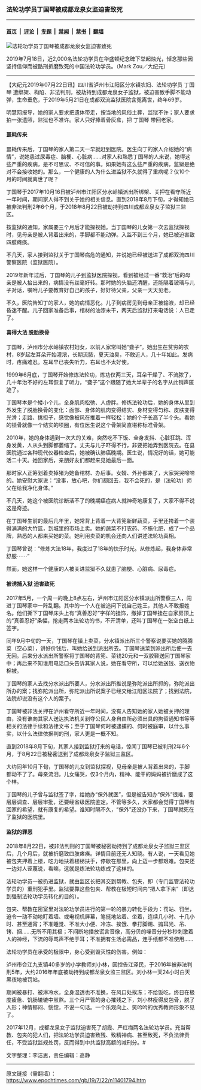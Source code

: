 ### 法轮功学员丁国琴被成都龙泉女监迫害致死

---

#### [首页](../../../..?n11401794) &nbsp;|&nbsp; [评论](../../../../../epoch-comment?n11401794) &nbsp;|&nbsp; [专题](../../../../../epoch-special?n11401794) &nbsp;|&nbsp; [禁闻](../../../../../epoch-news?n11401794) &nbsp;|&nbsp; [禁书](../../../../../books?n11401794) &nbsp;|&nbsp; [翻墙](https://github.com/gfw-breaker/nogfw/blob/master/README.md?n11401794)


<div><img alt="法轮功学员丁国琴被成都龙泉女监迫害致死" class="attachment-djy_600_400 size-djy_600_400 wp-post-image" src="https://i.epochtimes.com/assets/uploads/2019/07/1907182332162211-600x400-1.jpg"/>
<div class="caption">
 <p>
  2019年7月18日，近2,000名法轮功学员在华盛顿纪念碑下举起烛光，悼念那些因坚持信仰而被酷刑折磨致死的中国法轮功学员。（Mark Zou／大纪元）
 </p>
</div></div><hr/><div class="post_content" id="artbody" itemprop="articleBody">
 <!-- article content begin -->
 <p>
  【大纪元2019年07月22日讯】四川省泸州市江阳区分水镇农妇、法轮功学员
  <ok href="https://www.epochtimes.com/gb/tag/%E4%B8%81%E5%9B%BD%E7%90%B4.html">
   丁国琴
  </ok>
  遭绑架、构陷、非法判刑，被劫持到成都龙泉女子监狱，被迫害致手脚不能动弹，生命垂危，于2019年5月21日在成都双流监狱医院含冤离世，终年69岁。
 </p>
 <p>
  明慧网报导，她的家人要求把遗体带走，按当地的风俗土葬，监狱不许；家人要求拍一张遗照，监狱也不准许。家人只好捧着骨灰盒，把
  <ok href="https://www.epochtimes.com/gb/tag/%E4%B8%81%E5%9B%BD%E7%90%B4.html">
   丁国琴
  </ok>
  带回老家。
 </p>
 <h4>
  噩耗传来
 </h4>
 <p>
  噩耗传来后，丁国琴的家人第二天一早就赶到医院。医生向丁的家人介绍她的“病情”，说她患过尿毒症、脑梗、心脏病……对家人和熟悉丁国琴的人来说，她得这些严重的疾病，是不可思议、不可信的事。如果她有这么些严重的疾病，监狱是绝对不会接收她的。那么，一个健康的人为什么进监狱不久就得了重病呢？仅10个月的时间就离世了呢？
 </p>
 <p>
  丁国琴于2017年10月16日被泸州市江阳区分水岭镇派出所绑架、关押在看守所近一年时间，期间家人得不到关于她的相关信息。直到2018年8月下旬，才得知她已被非法判刑2年6个月，于2018年8月22日被劫持到四川成都龙泉女子监狱三监区。
 </p>
 <p>
  按监狱的通知，家属要三个月后才能探视她。当丁国琴的儿女第一次去监狱探视时，见母亲是被人背着出来的，手脚都不能动弹。入监不到三个月，她已被迫害致四肢瘫痪。
 </p>
 <p>
  不几天，家人接到监狱关于丁国琴病危的通知，并说她已经被送进了成都双流四川警察医院（监狱医院）。
 </p>
 <p>
  2019年新年过后，丁国琴的儿子到监狱医院探视，看到被经过一番“救治”后的母亲是被人抬出来的，病情没有丝毫好转。那时她的头脑还清醒，还能隔着玻璃与儿子对话，嘱咐儿子要教育好自己的孩子，好好待父亲，父亲一天天见老。
 </p>
 <p>
  不久，医院告知丁的家人，她的病情恶化。儿子到病房见到母亲正被输液，却已经昏迷不醒。儿子回家准备后事，棺材的油漆未干，两天后监狱打来电话说：人已走了。
 </p>
 <h4>
  喜得大法 脱胎换骨
 </h4>
 <p>
  丁国琴，泸州市分水岭镇农村妇女，以前人家常叫她“聋子”。她出生在贫穷的农村，8岁起左耳朵开始灌浓，长期流脓，夏天浊臭，不敢近人，几十年如此。发病时，疼痛难忍。左耳早已丧失听力，右耳也不太好使。
 </p>
 <p>
  1999年6月底，丁国琴开始修炼法轮功，炼功仅两三天，耳朵干燥了、不流脓了，几十年治不好的左耳恢复了听力，“聋子”这个跟随了她大半辈子的名字从此销声匿迹了。
 </p>
 <p>
  丁国琴本是个矮小个儿，全身肌肉松弛、人虚胖。修炼法轮功后，她的身体从里到外发生了脱胎换骨的变化：面部、身体的肌肉变得结实、身材变得匀称、皮肤变得光滑；走路、挑担子，感觉像被风在推着一样轻松；她的个子长高了半个头。看她的锁骨就像一个结实的项圈，有位医生说这个骨架简直堪称标准骨架。
 </p>
 <p>
  2010年，她的身体遇到一次大的关难，突然吃不下饭、全身发抖、心脏狂跳、浑身发黄，人从头到脚都萎缩了。丈夫与儿子吓得不行，非要把她弄到医院去。在县医院通过各种现代仪器检查后，她被确认肺癌晚期。医生说，情况好的话，她可能活二十天。她回家后，亲朋好友们都赶来见她最后一面。
 </p>
 <p>
  那时家人正筹划着卖掉猪为她备棺材、办后事。女婿、外孙都来了，大家哭哭啼啼的。她安慰大家说：“没事，放心吧，你们都回去，我不会死的，是（法轮功）师父在给我净化身体。”
 </p>
 <p>
  不几天，她这个被医院诊断活不了的晚期癌症病人就神奇地康复了，大家不得不说这是奇迹。
 </p>
 <p>
  在丁国琴生前的最后几年里，她常背上背着一大背篼新鲜蔬菜，手里还挎着一个装得满满的大竹篮，到城里的市场上卖。她的蔬菜不打农药、不施化肥，成了一个品牌，熟悉的人都来买她的菜。她利用卖菜的机会还向人们讲述法轮功真相。
 </p>
 <p>
  丁国琴曾说：“修炼大法18年，我度过了18年的快乐时光。从修炼起，我身体非常舒服⋯⋯”
 </p>
 <p>
  然而，她这样一个健康的人被关进监狱不久就患了脑梗、心脏病、尿毒症。
 </p>
 <h4>
  被诱捕入狱 迫害致死
 </h4>
 <p>
  2017年5月，一个周一的晚上8点左右，泸州市江阳区分水镇派出所警察三人，闯进丁国琴家中一阵乱翻。其中的一个人在被追问下说自己姓王，其他人不敢报姓名。他们撕下丁国琴床头上有“真善忍好”字样的挂饰，撤掉丁国琴挂在自家房顶上的“真善忍好”条幅，抢走两本法轮功的书，不开清单，还叫丁国琴在一张空白纸上签字。
 </p>
 <p>
  同年9月中旬的一天，丁国琴在镇上卖菜，分水镇派出所三个警察说要买她的腾腾菜（空心菜），讲好价钱后，叫她给送到派出所去。丁国琴送菜到派出所后便一去无回。后来分水派出所警察将丁国琴的背篼、菜钱20元和一双胶鞋送回丁国琴家中；再后来不知谁用电话口头告诉其家人说，她在看守所，可以给她送钱、送衣物棉被。
 </p>
 <p>
  丁国琴的家人去找分水派出所要人，分水派出所推说是弥陀派出所抓的，弥陀派出所办的案；找弥陀派出所，弥陀派出所说案子已经交给江阳区法院了；找到法院，法院却说没有这个人的案子。
 </p>
 <p>
  丁国琴被非法关押在泸州看守所近一年时间，没有人告知她的家人她被关押的理由，没有谁向其家人送达执法机关剥夺公民人身自由所必须出具的拘留通知书等等相关的法律手续和法律文书；至于丁国琴何时被逮捕的、何时被庭审，以什么事实，以什么法律依据判的刑，家人更是一概不知。
 </p>
 <p>
  直到2018年8月下旬，其家人接到监狱打来的电话，惊闻丁国琴已被判刑2年6个月，于8月22日被秘密送到了成都龙泉女子监狱三监区。
 </p>
 <p>
  大约同年10月下旬，丁国琴的儿女到监狱探视，见母亲是被人背着出来的，手脚都动不了了。母亲流泪，儿女痛哭，仅3个月内，精神、能干的妈妈被折磨成了这个样。
 </p>
 <p>
  丁国琴的儿子曾与监狱签了字，给她办“保外就医”，但是被告知办“保外”很难，要层层调查、层层审批，还要经省级医院鉴定。不管等多久，大家都会觉得丁国琴有回家的希望，就有康复的希望。谁知时隔不久，“保外”还没办下来，丁国琴就死在了监狱的医院里。
 </p>
 <h4>
  <b>
   监狱的罪恶
  </b>
 </h4>
 <p>
  2018年8月22日，被非法判刑的丁国琴被秘密劫持到了成都龙泉女子监狱三监区后，几个月后，就被折磨致四肢瘫痪。详情目前还无人知晓。有人说，一天看见她被包夹押着上楼，吃力地扶着楼梯扶手，停歇在那里，向上迈一步都艰难。包夹还一边对人诬蔑说，看嘛，这就是炼法轮功炼成了这样的。
 </p>
 <p>
  法轮功学员一被扔进监狱，就由监区长把其交到帮教、包夹，即（专门监管法轮功学员的）重刑犯手里。监狱要靠这些包夹、帮教在极短时间内“把人拿下来”（即达到强制法轮功学员转化的目的）。
 </p>
 <p>
  包夹、帮教在密室里对法轮功学员进行的第一轮的暴力转化手段为：罚站、罚坐，迫令一动不动地盯着墙、或电视机屏幕，笔挺地站着、坐着，连续几小时、十几小时、甚至通宵；不准睡觉、不准大小便、冷冻、挨饿、拳打脚踢、搧耳光、吊、铐、捆……无所不用其极；不间断地播放谎言音像，高分贝的噪音分分秒秒刺激着人的神经，下流的辱骂声不绝于耳；不准拥有生活必需品，连手纸都不准使用……
 </p>
 <p>
  法轮功学员在承受的极限中，身心受到毁灭性的伤害。例如：
 </p>
 <p>
  泸州市合江九支镇40多岁的小学教师刘小林，因控告江泽民，于2016年被非法判刑5年，大约2016年年底被劫持到成都龙泉女监三监区。刘小林一天24小时白天黑夜地被罚站。
 </p>
 <p>
  期间被暴打、被淋冷水，全身湿透也不准换，在风口处挨冻；不给饭吃，终日在极度疲惫、饥肠辘辘中煎熬。三个月严管的身心摧残之下，刘小林瘦得皮包骨，脱了人形；神情郁闷、恍惚，不说一句话。一个乐观向上、笑吟吟的优秀教师形象不见了。
 </p>
 <p>
  2017年12月，成都龙泉女子监狱迫害死了胡霞、严红梅两名法轮功学员。充当帮教、包夹的犯人们，把法轮功学员迫害致残、致精神病、甚至致死，不负法律责任，不受监狱监规处罚，反而得到中共监狱高额的减刑分。#
 </p>
 <p>
  文字整理：李洁思，责任编辑：高静
 </p>
 <!-- article content end -->
 <div id="below_article_ad">
 </div>
</div>


---

原文链接（需翻墙）：https://www.epochtimes.com/gb/19/7/22/n11401794.htm